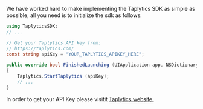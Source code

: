 We have worked hard to make implementing the Taplytics SDK as simple as possible, all you need is to initialize the sdk as follows:

```csharp
using TaplyticsSDK;
// ...

// Get your Taplytics API key from:
// https://taplytics.com/
const string apiKey = "YOUR_TAPLYTICS_APIKEY_HERE";

public override bool FinishedLaunching (UIApplication app, NSDictionary options)
{
	Taplytics.StartTaplytics (apiKey);		
	// ...
}
``` 

In order to get your API Key please visitit [Taplytics website.](http://help.taplytics.com/hc/en-us/sections/200118704)